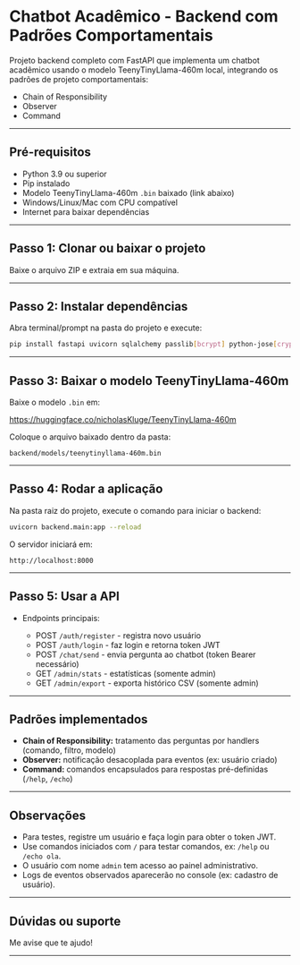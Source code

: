 # Chatbot Acadêmico - Backend com Padrões Comportamentais

Projeto backend completo com FastAPI que implementa um chatbot acadêmico usando o modelo TeenyTinyLlama-460m local, integrando os padrões de projeto comportamentais:

- Chain of Responsibility
- Observer
- Command

---

## Pré-requisitos

- Python 3.9 ou superior
- Pip instalado
- Modelo TeenyTinyLlama-460m `.bin` baixado (link abaixo)
- Windows/Linux/Mac com CPU compatível
- Internet para baixar dependências

---

## Passo 1: Clonar ou baixar o projeto

Baixe o arquivo ZIP e extraia em sua máquina.

---

## Passo 2: Instalar dependências

Abra terminal/prompt na pasta do projeto e execute:

```bash
pip install fastapi uvicorn sqlalchemy passlib[bcrypt] python-jose[cryptography] pydantic llama-cpp-python aiofiles
```

---

## Passo 3: Baixar o modelo TeenyTinyLlama-460m

Baixe o modelo `.bin` em:

https://huggingface.co/nicholasKluge/TeenyTinyLlama-460m

Coloque o arquivo baixado dentro da pasta:

```
backend/models/teenytinyllama-460m.bin
```

---

## Passo 4: Rodar a aplicação

Na pasta raiz do projeto, execute o comando para iniciar o backend:

```bash
uvicorn backend.main:app --reload
```

O servidor iniciará em:

```
http://localhost:8000
```

---

## Passo 5: Usar a API

- Endpoints principais:

  - POST `/auth/register` - registra novo usuário
  - POST `/auth/login` - faz login e retorna token JWT
  - POST `/chat/send` - envia pergunta ao chatbot (token Bearer necessário)
  - GET `/admin/stats` - estatísticas (somente admin)
  - GET `/admin/export` - exporta histórico CSV (somente admin)

---

## Padrões implementados

- **Chain of Responsibility:** tratamento das perguntas por handlers (comando, filtro, modelo)
- **Observer:** notificação desacoplada para eventos (ex: usuário criado)
- **Command:** comandos encapsulados para respostas pré-definidas (`/help`, `/echo`)

---

## Observações

- Para testes, registre um usuário e faça login para obter o token JWT.
- Use comandos iniciados com `/` para testar comandos, ex: `/help` ou `/echo ola`.
- O usuário com nome `admin` tem acesso ao painel administrativo.
- Logs de eventos observados aparecerão no console (ex: cadastro de usuário).

---

## Dúvidas ou suporte

Me avise que te ajudo!

---